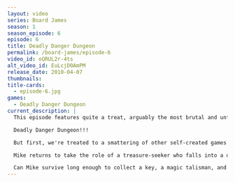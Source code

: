 ```yaml
---
layout: video
series: Board James
season: 1
season_episode: 6
episode: 6
title: Deadly Danger Dungeon
permalink: /board-james/episode-6
video_id: oQRUL2r-4ts
alt_video_id: EuLcjD0AmPM
release_date: 2010-04-07
thumbnails:
title-cards: 
  - episode-6.jpg
games:
  - Deadly Danger Dungeon
current_description: |
  This episode features quite a treat, arguably the most brutal and unforgiving board game ever created, brought to us by the childhood mind of Board James himself.

  Deadly Danger Dungeon!!!

  But first, we're treated to a smattering of other self-created games from James' childhood.  We go to space, cause mayhem in a neighborhood, steal jewelry, and even get a glimpse at the ORIGINAL Street Fighter 3!

  Mike returns to take the role of a treasure-seeker who falls into a dungeon full of spikes, rocks, and nasty traps.  Every step he takes could mean certain death, and only the luck of the dice will keep him alive!  

  Can Mike survive long enough to collect a key, a magic talisman, and escape to tell the tale?
---
```


